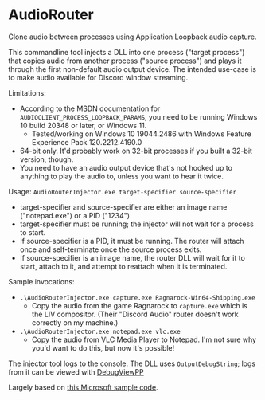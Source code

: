 # AudioRouter
Clone audio between processes using Application Loopback audio capture.

This commandline tool injects a DLL into one process ("target process") that copies audio from another process ("source process")
and plays it through the first non-default audio output device. The intended use-case is to make audio available for
Discord window streaming.

Limitations:
  - According to the MSDN documentation for `AUDIOCLIENT_PROCESS_LOOPBACK_PARAMS`, you need to be running Windows 10 build 20348 or later, or Windows 11.
    - Tested/working on Windows 10 19044.2486 with Windows Feature Experience Pack 120.2212.4190.0
  - 64-bit only. It'd probably work on 32-bit processes if you built a 32-bit version, though.
  - You need to have an audio output device that's not hooked up to anything to play the audio to, unless you want to hear it twice.


Usage:
`AudioRouterInjector.exe target-specifier source-specifier`
  - target-specifier and source-specifier are either an image name ("notepad.exe") or a PID ("1234")
  - target-specifier must be running; the injector will not wait for a process to start.
  - If source-specifier is a PID, it must be running. The router will attach once and self-terminate once the source process exits.
  - If source-specifier is an image name, the router DLL will wait for it to start, attach to it, and attempt to reattach when it is terminated.


Sample invocations:
  - `.\AudioRouterInjector.exe capture.exe Ragnarock-Win64-Shipping.exe`
    - Copy the audio from the game Ragnarock to `capture.exe` which is the LIV compositor. (Their "Discord Audio" router doesn't work correctly on my machine.)
  - `.\AudioRouterInjector.exe notepad.exe vlc.exe`
    - Copy the audio from VLC Media Player to Notepad. I'm not sure why you'd want to do this, but now it's possible!


The injector tool logs to the console. The DLL uses `OutputDebugString`; logs from it can be viewed with [DebugViewPP](https://github.com/CobaltFusion/DebugViewPP)

Largely based on [this Microsoft sample code](https://learn.microsoft.com/en-us/samples/microsoft/windows-classic-samples/applicationloopbackaudio-sample/).
